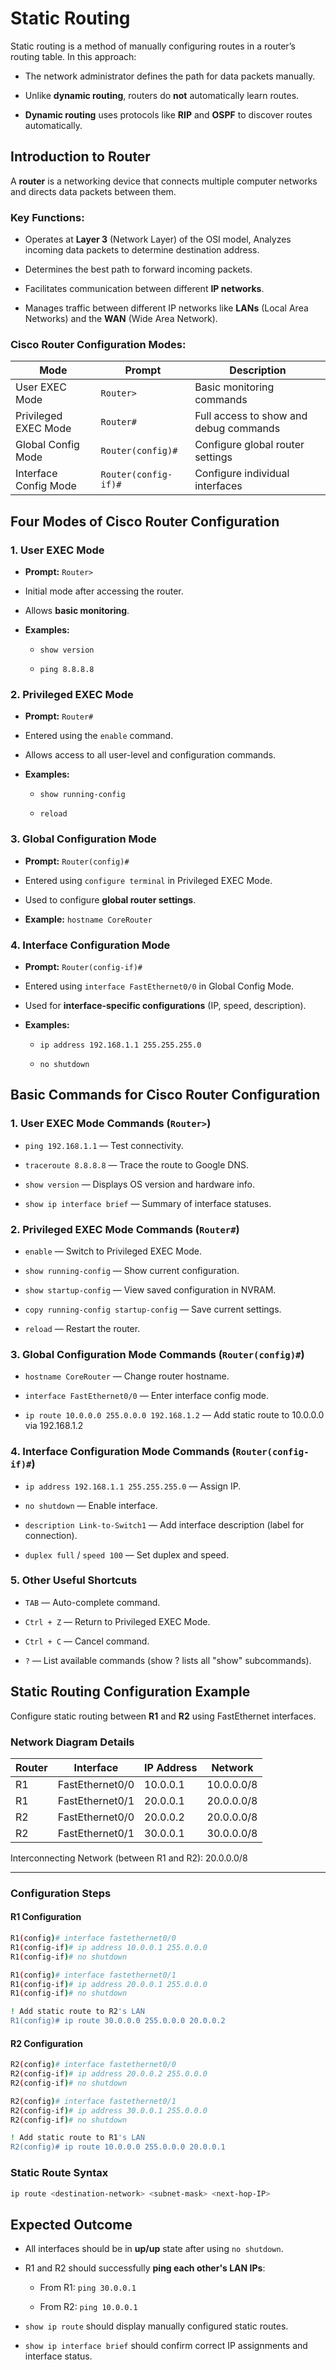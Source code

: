 
# Static Routing

Static routing is a method of manually configuring routes in a router’s routing table. In this approach:

- The network administrator defines the path for data packets manually.
    
- Unlike **dynamic routing**, routers do **not** automatically learn routes.
    
- **Dynamic routing** uses protocols like **RIP** and **OSPF** to discover routes automatically.
    
## Introduction to Router

A **router** is a networking device that connects multiple computer networks and directs data packets between them.

### Key Functions:

- Operates at **Layer 3** (Network Layer) of the OSI model, Analyzes incoming data packets to determine destination address.
    
- Determines the best path to forward incoming packets.
    
- Facilitates communication between different **IP networks**.
    
- Manages traffic between different IP networks like  **LANs** (Local Area Networks) and the **WAN** (Wide Area Network).
    

### Cisco Router Configuration Modes:

|Mode|Prompt|Description|
|---|---|---|
|User EXEC Mode|`Router>`|Basic monitoring commands|
|Privileged EXEC Mode|`Router#`|Full access to show and debug commands|
|Global Config Mode|`Router(config)#`|Configure global router settings|
|Interface Config Mode|`Router(config-if)#`|Configure individual interfaces|

## Four Modes of Cisco Router Configuration

### 1. User EXEC Mode

- **Prompt:** `Router>`
    
- Initial mode after accessing the router.
    
- Allows **basic monitoring**.
    
- **Examples:**
    
    - `show version`
        
    - `ping 8.8.8.8`
        

### 2. Privileged EXEC Mode

- **Prompt:** `Router#`
    
- Entered using the `enable` command.
    
- Allows access to all user-level and configuration commands.
    
- **Examples:**
    
    - `show running-config`
        
    - `reload`
        

### 3. Global Configuration Mode

- **Prompt:** `Router(config)#`
    
- Entered using `configure terminal` in Privileged EXEC Mode.
    
- Used to configure **global router settings**.
    
- **Example:** `hostname CoreRouter`
    

### 4. Interface Configuration Mode

- **Prompt:** `Router(config-if)#`
    
- Entered using `interface FastEthernet0/0` in Global Config Mode.
    
- Used for **interface-specific configurations** (IP, speed, description).
    
- **Examples:**
    
    - `ip address 192.168.1.1 255.255.255.0`
        
    - `no shutdown`
        
## Basic Commands for Cisco Router Configuration

### 1. User EXEC Mode Commands (`Router>`)

- `ping 192.168.1.1` — Test connectivity.
    
- `traceroute 8.8.8.8` — Trace the route to Google DNS.
    
- `show version` — Displays OS version and hardware info.
    
- `show ip interface brief` — Summary of interface statuses.
    

### 2. Privileged EXEC Mode Commands (`Router#`)

- `enable` — Switch to Privileged EXEC Mode.
    
- `show running-config` — Show current configuration.
    
- `show startup-config` — View saved configuration in NVRAM.
    
- `copy running-config startup-config` — Save current settings.
    
- `reload` — Restart the router.
    

### 3. Global Configuration Mode Commands (`Router(config)#`)

- `hostname CoreRouter` — Change router hostname.
    
- `interface FastEthernet0/0` — Enter interface config mode.
    
- `ip route 10.0.0.0 255.0.0.0 192.168.1.2` — Add static route to 10.0.0.0 via 192.168.1.2
	

### 4. Interface Configuration Mode Commands (`Router(config-if)#`)

- `ip address 192.168.1.1 255.255.255.0` — Assign IP.
    
- `no shutdown` — Enable interface.
    
- `description Link-to-Switch1` — Add interface description (label for connection).
    
- `duplex full` / `speed 100` — Set duplex and speed.
    

### 5. Other Useful Shortcuts

- `TAB` — Auto-complete command.
    
- `Ctrl + Z` — Return to Privileged EXEC Mode.
    
- `Ctrl + C` — Cancel command.
    
- `?` — List available commands (show ? lists all "show" subcommands).
    
## Static Routing Configuration Example

Configure static routing between **R1** and **R2** using FastEthernet interfaces.

### Network Diagram Details

| Router | Interface       | IP Address | Network    |
| ------ | --------------- | ---------- | ---------- |
| R1     | FastEthernet0/0 | 10.0.0.1   | 10.0.0.0/8 |
| R1     | FastEthernet0/1 | 20.0.0.1   | 20.0.0.0/8 |
| R2     | FastEthernet0/0 | 20.0.0.2   | 20.0.0.0/8 |
| R2     | FastEthernet0/1 | 30.0.0.1   | 30.0.0.0/8 |

Interconnecting Network (between R1 and R2): 20.0.0.0/8

---

### Configuration Steps

#### R1 Configuration

```bash
R1(config)# interface fastethernet0/0
R1(config-if)# ip address 10.0.0.1 255.0.0.0
R1(config-if)# no shutdown

R1(config)# interface fastethernet0/1
R1(config-if)# ip address 20.0.0.1 255.0.0.0
R1(config-if)# no shutdown

! Add static route to R2's LAN
R1(config)# ip route 30.0.0.0 255.0.0.0 20.0.0.2
```

#### R2 Configuration

```bash
R2(config)# interface fastethernet0/0
R2(config-if)# ip address 20.0.0.2 255.0.0.0
R2(config-if)# no shutdown

R2(config)# interface fastethernet0/1
R2(config-if)# ip address 30.0.0.1 255.0.0.0
R2(config-if)# no shutdown

! Add static route to R1's LAN
R2(config)# ip route 10.0.0.0 255.0.0.0 20.0.0.1
```

### Static Route Syntax

```bash
ip route <destination-network> <subnet-mask> <next-hop-IP>
```

## Expected Outcome

- All interfaces should be in **up/up** state after using `no shutdown`.
    
- R1 and R2 should successfully **ping each other's LAN IPs**:
    
    - From R1: `ping 30.0.0.1`
        
    - From R2: `ping 10.0.0.1`
        
- `show ip route` should display manually configured static routes.
    
- `show ip interface brief` should confirm correct IP assignments and interface status.
    

